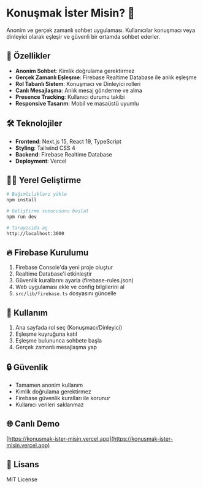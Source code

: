 # Konuşmak İster Misin? 💬

Anonim ve gerçek zamanlı sohbet uygulaması. Kullanıcılar konuşmacı veya dinleyici olarak eşleşir ve güvenli bir ortamda sohbet ederler.

## 🚀 Özellikler

- **Anonim Sohbet**: Kimlik doğrulama gerektirmez
- **Gerçek Zamanlı Eşleşme**: Firebase Realtime Database ile anlık eşleşme
- **Rol Tabanlı Sistem**: Konuşmacı ve Dinleyici rolleri
- **Canlı Mesajlaşma**: Anlık mesaj gönderme ve alma
- **Presence Tracking**: Kullanıcı durumu takibi
- **Responsive Tasarım**: Mobil ve masaüstü uyumlu

## 🛠️ Teknolojiler

- **Frontend**: Next.js 15, React 19, TypeScript
- **Styling**: Tailwind CSS 4
- **Backend**: Firebase Realtime Database
- **Deployment**: Vercel

## 🏃‍♂️ Yerel Geliştirme

```bash
# Bağımlılıkları yükle
npm install

# Geliştirme sunucusunu başlat
npm run dev

# Tarayıcıda aç
http://localhost:3000
```

## 🔥 Firebase Kurulumu

1. Firebase Console'da yeni proje oluştur
2. Realtime Database'i etkinleştir
3. Güvenlik kurallarını ayarla (firebase-rules.json)
4. Web uygulaması ekle ve config bilgilerini al
5. `src/lib/firebase.ts` dosyasını güncelle

## 📱 Kullanım

1. Ana sayfada rol seç (Konuşmacı/Dinleyici)
2. Eşleşme kuyruğuna katıl
3. Eşleşme bulununca sohbete başla
4. Gerçek zamanlı mesajlaşma yap

## 🔒 Güvenlik

- Tamamen anonim kullanım
- Kimlik doğrulama gerektirmez
- Firebase güvenlik kuralları ile korunur
- Kullanıcı verileri saklanmaz

## 🌐 Canlı Demo

[https://konusmak-ister-misin.vercel.app](https://konusmak-ister-misin.vercel.app)

## 📄 Lisans

MIT License
